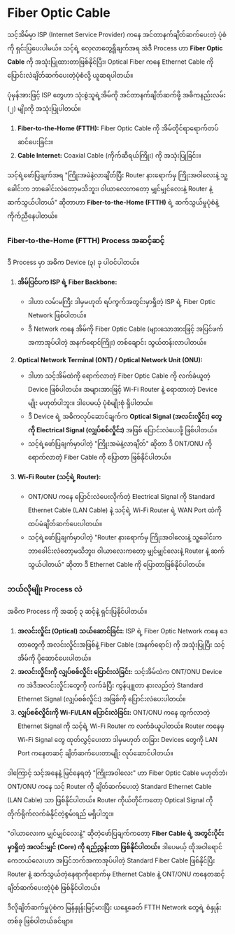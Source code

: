 # Fiber Optic Cable

သင့်အိမ်မှာ ISP (Internet Service Provider) ကနေ အင်တာနက်ချိတ်ဆက်ပေးတဲ့ ပုံစံကို ရှင်းပြပေးပါမယ်။ သင့်ရဲ့ လေ့လာတွေ့ရှိချက်အရ အဲဒီ Process ဟာ **Fiber Optic Cable** ကို အသုံးပြုထားတာဖြစ်နိုင်ပြီး၊ Optical Fiber ကနေ Ethernet Cable ကို ပြောင်းလဲချိတ်ဆက်ပေးတဲ့ပုံစံလို့ ယူဆရပါတယ်။

ပုံမှန်အားဖြင့် ISP တွေဟာ သုံးစွဲသူရဲ့အိမ်ကို အင်တာနက်ချိတ်ဆက်ဖို့ အဓိကနည်းလမ်း (၂) မျိုးကို အသုံးပြုပါတယ်။

1.  **Fiber-to-the-Home (FTTH):** Fiber Optic Cable ကို အိမ်တိုင်ရာရောက်တပ်ဆင်ပေးခြင်း။
2.  **Cable Internet:** Coaxial Cable (ကိုက်ဆီရယ်ကြိုး) ကို အသုံးပြုခြင်း။

သင့်ရဲ့ဖော်ပြချက်အရ "ကြိုးအမဲနဲ့လာချိတ်ပြီး Router နားရောက်မှ ကြိုးအဝါလေးနဲ့ သူ့ခေါင်းက ဘာခေါင်းလဲတော့မသိဘူး၊ ဝါယာလေးကတော့ မျှင်မျှင်လေးနဲ့ Router နဲ့ ဆက်သွယ်ပါတယ်" ဆိုတာဟာ **Fiber-to-the-Home (FTTH)** ရဲ့ ဆက်သွယ်မှုပုံစံနဲ့ ကိုက်ညီနေပါတယ်။

### **Fiber-to-the-Home (FTTH) Process အဆင့်ဆင့်**

ဒီ Process မှာ အဓိက Device (၃) ခု ပါဝင်ပါတယ်။

1.  **အိမ်ပြင်ပက ISP ရဲ့ Fiber Backbone:**

    - ဒါဟာ လမ်းမကြီး ဒါမှမဟုတ် ရပ်ကွက်အတွင်းမှာရှိတဲ့ ISP ရဲ့ Fiber Optic Network ဖြစ်ပါတယ်။
    - ဒီ Network ကနေ အိမ်ကို Fiber Optic Cable (များသောအားဖြင့် အပြင်ဖက်အကာအုပ်ပါတဲ့ အနက်ရောင်ကြိုး) တစ်ချောင်း သွယ်တန်းလာပါတယ်။

2.  **Optical Network Terminal (ONT) / Optical Network Unit (ONU):**

    - ဒါဟာ သင့်အိမ်ထဲကို ရောက်လာတဲ့ Fiber Optic Cable ကို လက်ခံယူတဲ့ Device ဖြစ်ပါတယ်။ အများအားဖြင့် Wi-Fi Router နဲ့ ရောထားတဲ့ Device မျိုး မဟုတ်ပါဘူး။ ဒါပေမယ့် ပုံစံမျိုးစုံ ရှိပါတယ်။
    - ဒီ Device ရဲ့ အဓိကလုပ်ဆောင်ချက်က **Optical Signal (အလင်းလှိုင်း) တွေကို Electrical Signal (လျှပ်စစ်လှိုင်း)** အဖြစ် ပြောင်းလဲပေးဖို့ ဖြစ်ပါတယ်။
    - သင့်ရဲ့ဖော်ပြချက်မှာပါတဲ့ "ကြိုးအမဲနဲ့လာချိတ်" ဆိုတာ ဒီ ONT/ONU ကို ရောက်လာတဲ့ Fiber Cable ကို ပြောတာ ဖြစ်နိုင်ပါတယ်။

3.  **Wi-Fi Router (သင့်ရဲ့ Router):**
    - ONT/ONU ကနေ ပြောင်းလဲပေးလိုက်တဲ့ Electrical Signal ကို Standard Ethernet Cable (LAN Cable) နဲ့ သင့်ရဲ့ Wi-Fi Router ရဲ့ WAN Port ထဲကို ထပ်မံချိတ်ဆက်ပေးပါတယ်။
    - သင့်ရဲ့ဖော်ပြချက်မှာပါတဲ့ "Router နားရောက်မှ ကြိုးအဝါလေးနဲ့ သူ့ခေါင်းက ဘာခေါင်းလဲတော့မသိဘူး၊ ဝါယာလေးကတော့ မျှင်မျှင်လေးနဲ့ Router နဲ့ ဆက်သွယ်ပါတယ်" ဆိုတာ ဒီ Ethernet Cable ကို ပြောတာဖြစ်နိုင်ပါတယ်။

### **ဘယ်လိုမျိုး Process လဲ**

အဓိက Process ကို အဆင့် ၃ ဆင့်နဲ့ ရှင်းပြနိုင်ပါတယ်။

1.  **အလင်းလှိုင်း (Optical) သယ်ဆောင်ခြင်း:** ISP ရဲ့ Fiber Optic Network ကနေ ဒေတာတွေကို အလင်းလှိုင်းအဖြစ်နဲ့ Fiber Cable (အနက်ရောင်) ကို အသုံးပြုပြီး သင့်အိမ်ကို ပို့ဆောင်ပေးပါတယ်။
2.  **အလင်းလှိုင်းကို လျှပ်စစ်လှိုင်း ပြောင်းလဲခြင်း:** သင့်အိမ်ထဲက ONT/ONU Device က အဲဒီအလင်းလှိုင်းတွေကို လက်ခံပြီး ကွန်ပျူတာ နားလည်တဲ့ Standard Ethernet Signal (လျှပ်စစ်လှိုင်း) အဖြစ်ကို ပြောင်းလဲပေးပါတယ်။
3.  **လျှပ်စစ်လှိုင်းကို Wi-Fi/LAN ပြောင်းလဲခြင်း:** ONT/ONU ကနေ ထွက်လာတဲ့ Ethernet Signal ကို သင့်ရဲ့ Wi-Fi Router က လက်ခံယူပါတယ်။ Router ကနေမှ Wi-Fi Signal တွေ ထုတ်လွှင့်ပေးတာ ဒါမှမဟုတ် တခြား Devices တွေကို LAN Port ကနေတဆင့် ချိတ်ဆက်ပေးတာမျိုး လုပ်ဆောင်ပါတယ်။

ဒါကြောင့် သင့်အနေနဲ့ မြင်နေရတဲ့ "ကြိုးအဝါလေး" ဟာ Fiber Optic Cable မဟုတ်ဘဲ၊ ONT/ONU ကနေ သင့် Router ကို ချိတ်ဆက်ပေးတဲ့ Standard Ethernet Cable (LAN Cable) သာ ဖြစ်နိုင်ပါတယ်။ Router ကိုယ်တိုင်ကတော့ Optical Signal ကို တိုက်ရိုက်လက်ခံနိုင်တဲ့စွမ်းရည် မရှိပါဘူး။

"ဝါယာလေးက မျှင်မျှင်လေးနဲ့" ဆိုတဲ့ဖော်ပြချက်ကတော့ **Fiber Cable ရဲ့ အတွင်းပိုင်းမှာရှိတဲ့ အလင်းမျှင် (Core) ကို ရည်ညွှန်းတာ ဖြစ်နိုင်ပါတယ်**။ ဒါပေမယ့် ထိုအဝါရောင်ကေဘယ်လေးဟာ အပြင်ဘက်အကာအုပ်ပါတဲ့ Standard Fiber Cable ဖြစ်နိုင်ပြီး Router နဲ့ ဆက်သွယ်တဲ့နေရာကိုရောက်မှ Ethernet Cable နဲ့ ONT/ONU ကနေတဆင့် ချိတ်ဆက်ပေးတဲ့ပုံစံ ဖြစ်နိုင်ပါတယ်။

ဒီလိုချိတ်ဆက်မှုပုံစံက မြန်နှုန်းမြင့်မားပြီး ယနေ့ခေတ် FTTH Network တွေရဲ့ စံနှုန်းတစ်ခု ဖြစ်ပါတယ်ခင်ဗျာ။
